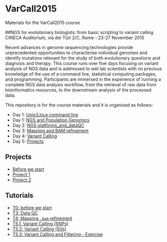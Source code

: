 # VarCall2015
Materials for the VarCall2015 course

##NGS for evolutionary biologists: from basic scripting to variant calling
CINECA Auditorium, via dei Tizii 2/C, Rome - 23-27 November 2015

Recent advances in genome sequencing technologies provide unprecedented opportunities to characterise individual genomes and identify mutations relevant for the study of both evolutionary questions and diagnosis and therapy. This course runs over five days focusing on variant analysis of NGS data and is addressed to wet lab scientists with no previous knowledge of the use of a command line, statistical computing packages, and programming. Participants are immersed in the experience of running a complete NGS data analysis workflow, from the retrieval of raw data from bioinformatics resources, to the downstream analysis of the processed data.

This repository is for the course materials and it is organised as follows:

- Day 1: [Unix/Linux command line](./1-unix_command_line) 
- Day 1: [NGS and Population Genomics](./2-ngs_and_population_genomics)
- Day 2: [NGS platforms_and_dataQC](./3-ngs_platforms_and_dataQC)
- Day 3: [Mapping and BAM refinement](./4-mapping_and_bam_refinment)
- Day 4: [Variant Calling](./5-variant_calling)
- Day 5: [Projects](./6-projects)

## Projects
- [Before we start](Projects/00-beforewestart_sum.md)
- [Project 1](Projects/01-Project-01_sum.md)
- [Project 2](Projects/02-Project-02_sum.md)

## Tutorials
- [T0: before we start](Tutorials/T0_before_we_start.md)
- [T3: Data QC](Tutorials/T3_dataQC.md)
- [T4: Mapping `.bam` refinement](Tutorials/T4_mapping_and_bam_refinement.md)
- [T5.1: Variant Calling (SNPs)](Tutorials/T5.1_variantcalling_snps_tutorial.md)
- [T5.2: Variant Calling (SVs)](Tutorials/T5.2_variantcalling_stucturalvariants_tutorial.md)
- [T5.3: Variant Calling and Filtering - Exercise](Tutorials/T5.3_variantcalling_filtering_exercises.md)
